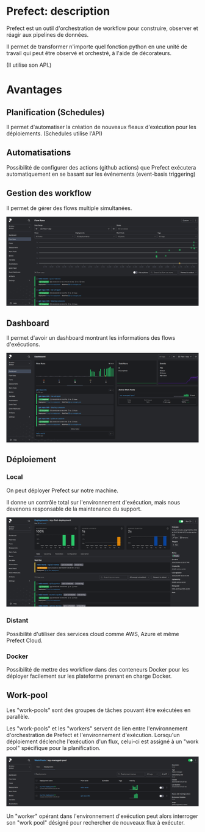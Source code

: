 # Prefect: description

Prefect est un outil d'orchestration de workflow pour construire, observer et réagir aux pipelines de données.

Il permet de transformer n'importe quel fonction python en une unité de travail qui peut être observé et orchestré, à l'aide de décorateurs.

(Il utilise son API.)

# Avantages

## Planification (Schedules)

Il permet d'automatiser la création de nouveaux fleaux d'exécution pour les déploiements. (Schedules utilise l'API)

## Automatisations

Possibilité de configurer des actions (github actions) que Prefect exécutera automatiquement en se basant sur les  événements (event-basis triggering)

## Gestion des workflow

Il permet de gérer des flows multiple simultanées.

![flow run](./img/flow_runs.png)

## Dashboard

Il permet d'avoir un dashboard montrant les informations des flows d'exécutions.

![dashboard](./img/dashboard.png)

## Déploiement

### Local

On peut déployer Prefect sur notre machine.

Il donne un contrôle total sur l'environnement d'exécution, mais nous devenons responsable de la maintenance du support.

![deployment](./img/deployments.png)

### Distant

Possibilité d'utiliser des services cloud comme AWS, Azure et même Prefect Cloud.

### Docker

Possibilité de mettre des workflow dans des conteneurs Docker pour les déployer facilement sur les plateforme prenant en charge Docker.

## Work-pool

Les "work-pools" sont des groupes de tâches pouvant être exécutées en parallèle. 

Les "work-pools" et les "workers" servent de lien entre l'environnement d'orchestration de Prefect et l'environnement d'exécution. Lorsqu'un déploiement déclenche l'exécution d'un flux, celui-ci est assigné à un "work pool" spécifique pour la planification. 

![work-pool](./img/work-pool.png)

Un "worker" opérant dans l'environnement d'exécution peut alors interroger son "work pool" désigné pour rechercher de nouveaux flux à exécuter.
